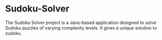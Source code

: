 # Sudoku-Solver
The Sudoku Solver project is a Java-based application designed to solve Sudoku puzzles of varying complexity levels. It gives a unique solution to sudoku.
